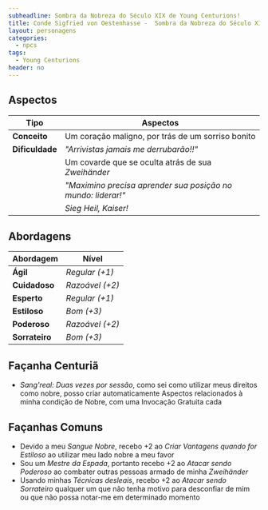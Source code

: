 ```yaml
---
subheadline: Sombra da Nobreza do Século XIX de Young Centurions!
title: Conde Sigfried von Oestenhasse -  Sombra da Nobreza do Século XIX
layout: personagens
categories:
  - npcs
tags:
  - Young Centurions
header: no
---
```


## Aspectos

| **Tipo**        | **Aspectos**                                                 |
|-----------------|--------------------------------------------------------------|
| **Conceito**    | Um coração maligno, por trás de um sorriso bonito            |
| **Dificuldade** | _"Arrivistas jamais me derrubarão!!"_                        |
|                 | Um covarde que se oculta atrás de sua _Zweihänder_           |
|                 | _"Maximino precisa aprender sua posição no mundo: liderar!"_ |
|                 | _Sieg Heil, Kaiser!_                                         |

## Abordagens

| **Abordagem**  | **Nível**       |
|----------------|-----------------|
| **Ágil**       | _Regular (+1)_  |
| **Cuidadoso**  | _Razoável (+2)_ |
| **Esperto**    | _Regular (+1)_  |
| **Estiloso**   | _Bom (+3)_      |
| **Poderoso**   | _Razoável (+2)_ |
| **Sorrateiro** | _Bom (+3)_      |

## Façanha Centuriã

+ _Sang'real:_ _Duas  vezes por sessão_, como sei como utilizar meus direitos como nobre, posso criar automaticamente Aspectos relacionados à minha condição de Nobre, com uma Invocação Gratuita cada

## Façanhas Comuns

+ Devido a meu _Sangue Nobre_, recebo +2 ao _Criar Vantagens quando for Estiloso_ ao utilizar meu lado nobre a meu favor
+ Sou um _Mestre da Espada_, portanto recebo +2 ao _Atacar sendo Poderoso_ ao combater outras pessoas armado de minha _Zweihänder_
+ Usando minhas _Técnicas desleais_, recebo +2 ao _Atacar sendo Sorrateiro_ qualquer um que não tenha motivo para desconfiar de mim ou que não possa notar-me em determinado momento
